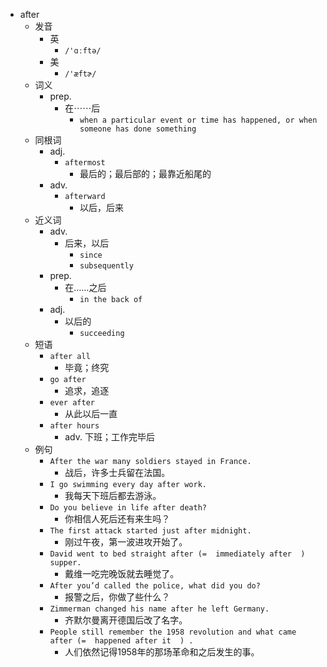 - after
  - 发音
    - 英
      - `/'ɑːftə/`
    - 美
      - `/'æftɚ/`
  - 词义
    - prep.
      - 在⋯⋯后
        - `when a particular event or time has happened, or when someone has done something`
  - 同根词
    - adj.
      - `aftermost`
        - 最后的；最后部的；最靠近船尾的
    - adv.
      - `afterward`
        - 以后，后来
  - 近义词
    - adv.
      - 后来，以后
        - `since`
        - `subsequently`
    - prep.
      - 在……之后
        - `in the back of`
    - adj.
      - 以后的
        - `succeeding`
  - 短语
    - `after all`
      - 毕竟；终究 
    - `go after`
      - 追求，追逐 
    - `ever after`
      - 从此以后一直 
    - `after hours`
      - adv. 下班；工作完毕后 
  - 例句
    - `After the war many soldiers stayed in France.`
      - 战后，许多士兵留在法国。
    - `I go swimming every day after work.`
      - 我每天下班后都去游泳。
    - `Do you believe in life after death?`
      - 你相信人死后还有来生吗？
    - `The first attack started just after midnight.`
      - 刚过午夜，第一波进攻开始了。
    - `David went to bed straight after (=  immediately after  ) supper.`
      - 戴维一吃完晚饭就去睡觉了。
    - `After you’d called the police, what did you do?`
      - 报警之后，你做了些什么？
    - `Zimmerman changed his name after he left Germany.`
      - 齐默尔曼离开德国后改了名字。
    - `People still remember the 1958 revolution and what came after (=  happened after it  ) .`
      - 人们依然记得1958年的那场革命和之后发生的事。

